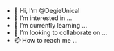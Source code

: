 - 👋 Hi, I’m @DegieUnical
- 👀 I’m interested in ...
- 🌱 I’m currently learning ...
- 💞️ I’m looking to collaborate on ...
- 📫 How to reach me ...

<!---
DegieUnical/DegieUnical is a ✨ special ✨ repository because its `README.md` (this file) appears on your GitHub profile.
You can click the Preview link to take a look at your changes.
--->
